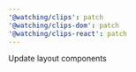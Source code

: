 ```yaml
---
'@watching/clips': patch
'@watching/clips-dom': patch
'@watching/clips-react': patch
---
```


Update layout components
